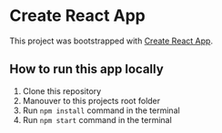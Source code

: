 # Create React App

This project was bootstrapped with [Create React App](https://github.com/facebook/create-react-app).

## How to run this app locally

1. Clone this repository
2. Manouver to this projects root folder
3. Run ``` npm install ``` command in the terminal
4. Run ``` npm start ``` command in the terminal


